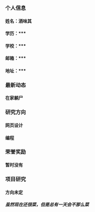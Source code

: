 ### 个人信息
#### 姓名：酒味其
#### 学历：***
#### 学校：***
#### 邮箱：***
#### 地址：***

### 最新动态
#### 在家躺尸

### 研究方向
#### 网页设计
#### 编程

### 荣誉奖励
#### 暂时没有

### 项目研究
#### 方向未定

##### 虽然现在还很菜，但是总有一天会不那么菜
